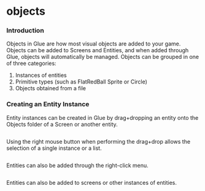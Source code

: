 # objects

### Introduction

Objects in Glue are how most visual objects are added to your game. Objects can be added to Screens and Entities, and when added through Glue, objects will automatically be managed. Objects can be grouped in one of three categories:

1. Instances of entities
2. Primitive types (such as FlatRedBall Sprite or Circle)
3. Objects obtained from a file

### Creating an Entity Instance

Entity instances can be created in Glue by drag+dropping an entity onto the Objects folder of a Screen or another entity. 

<figure><img src="../../../../media/2016-02-2019-04-05_08-01-24.gif" alt=""><figcaption></figcaption></figure>

   Using the right mouse button when performing the drag+drop allows the selection of a single instance or a list. 

<figure><img src="../../../../media/2016-02-2019-04-05_08-02-37.gif" alt=""><figcaption></figcaption></figure>

   Entities can also be added through the right-click menu. 

<figure><img src="../../../../media/2016-02-2019-04-05_08-03-55.gif" alt=""><figcaption></figcaption></figure>

   Entities can also be added to screens or other instances of entities. 

<figure><img src="../../../../media/2016-02-2019-04-05_08-06-15.gif" alt=""><figcaption></figcaption></figure>


